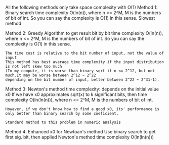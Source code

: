 All the following methods only take space complexity with O(1)
Method 1: Binary search 
    time complexity O(ln(n)), where n <= 2^M, M is the numbers of bit of int.
    So you can say the complexity is O(1) in this sense.
    Slowest method

    
Method 2: Greedy Algorithm to get result bit by bit
    time complexity O(ln(n)), where n <= 2^M,
    M is the numbers of bit of int. So you can say the complexity is O(1) in this sense.
    
    The time cost is relative to the bit number of input, not the value of input
    This method has best average time complexity if the input distribution is not left skew too much
    (In my compute, it is worse than binary sqrt if n <= 2^12, but not much.It may be worse between 2^12 ~ 2^22
    depending on the bit number of input, better between 2^22 ~ 2^31-1).

Method 3: Newton's method
    time complexity: depends on the initial value x0
    If we have x0 approximates sqrt(x) to k significant bits, then
    time complexity O(ln(ln(n))), where n <= 2^M, M is the numbers of bit of int.

    However, if we don't know how to find a good x0, its' performance is only better than binary search by some coeficient.

    Standard method to this problem in numeric analysis

Method 4: Enhanced x0 for Newtoan's method
    Use binary search to get first sig. bit, then applied Newton's method
    time complexity O(ln(ln(n)))
